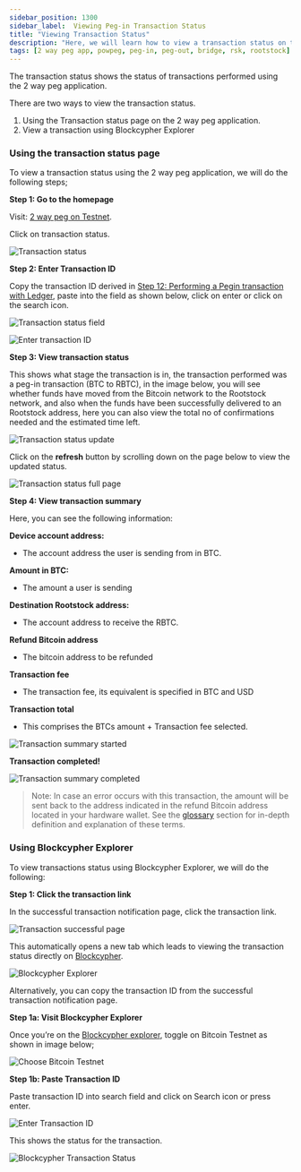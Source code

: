 ```yaml
---
sidebar_position: 1300
sidebar_label:  Viewing Peg-in Transaction Status
title: "Viewing Transaction Status"
description: "Here, we will learn how to view a transaction status on the 2 way peg app."
tags: [2 way peg app, powpeg, peg-in, peg-out, bridge, rsk, rootstock]
---
```


The transaction status shows the status of transactions performed using the 2 way peg application.

There are two ways to view the transaction status.

1. Using the Transaction status page on the 2 way peg application.
2. View a transaction using Blockcypher Explorer

### Using the transaction status page

To view a transaction status using the 2 way peg application, we will do the following steps;

**Step 1: Go to the homepage**

Visit: [2 way peg on Testnet](https://app.2wp.testnet.rootstock.io/). 

Click on transaction status.

![Transaction status](/img/resources/two-way-peg-app/39-transaction-status.png)

**Step 2: Enter Transaction ID**

Copy the transaction ID derived in [Step 12: Performing a Pegin transaction with Ledger](#performing-a-peg-in-transaction-with-ledger), paste into the field as shown below, click on enter or click on the search icon.

![Transaction status field](/img/resources/two-way-peg-app/40-transaction-status-field.png)

![Enter transaction ID](/img/resources/two-way-peg-app/41-enter-transaction-id.png)

**Step 3: View transaction status**

This shows what stage the transaction is in, the transaction performed was a peg-in transaction (BTC to RBTC), in the image below, you will see whether funds have moved from the Bitcoin network to the Rootstock network, and also when the funds have been successfully delivered to an Rootstock address, here you can also view the total no of confirmations needed and the estimated time left. 

![Transaction status update](/img/resources/two-way-peg-app/42-transaction-status-update.png)

Click on the **refresh** button by scrolling down on the page below to view the updated status.

![Transaction status full page](/img/resources/two-way-peg-app/43-transaction-status-full-page.png)

**Step 4: View transaction summary**

Here, you can see the following information:

**Device account address:**
- The account address the user is sending from in BTC.

**Amount in BTC:**
- The amount a user is sending

**Destination Rootstock address:**
- The account address to receive the RBTC.

**Refund Bitcoin address**
- The bitcoin address to be refunded

**Transaction fee**
- The transaction fee, its equivalent is specified in BTC and USD

**Transaction total**
- This comprises the BTCs amount + Transaction fee selected.

![Transaction summary started](/img/resources/two-way-peg-app/44-transaction-summary-started.png)

**Transaction completed!**

![Transaction summary completed](/img/resources/two-way-peg-app/45-transaction-summary-completed.png)

> Note: In case an error occurs with this transaction, the amount will be sent back to the address indicated in the refund Bitcoin address located in your hardware wallet.
> See the [glossary](/resources/guides/two-way-peg-app/glossary/) section for in-depth definition and explanation of these terms.

### Using Blockcypher Explorer

To view transactions status using Blockcypher Explorer, we will do the following:

**Step 1: Click the transaction link**

In the successful transaction notification page, click the transaction link.

![Transaction successful page](/img/resources/two-way-peg-app/46-transaction-successful-page.png)

This automatically opens a new tab which leads to viewing the transaction status directly on [Blockcypher](https://live.blockcypher.com/). 

![Blockcypher Explorer](/img/resources/two-way-peg-app/47-blockcypher-explorer.png)

Alternatively, you can copy the transaction ID from the successful transaction notification page.

**Step 1a: Visit Blockcypher Explorer**

Once you’re on the [Blockcypher explorer](https://live.blockcypher.com/), toggle on Bitcoin Testnet as shown in image below;

![Choose Bitcoin Testnet](/img/resources/two-way-peg-app/48-choose-bitcoin-testnet.png)

**Step 1b: Paste Transaction ID**

Paste transaction ID into search field and click on Search icon or press enter.

![Enter Transaction ID](/img/resources/two-way-peg-app/49-enter-transaction-id.png)

This shows the status for the transaction.

![Blockcypher Transaction Status](/img/resources/two-way-peg-app/50-blockcypher-transaction-status.png)